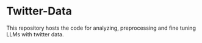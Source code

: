 # Twitter-Data
This repository hosts the code for analyzing, preprocessing and fine tuning LLMs with twitter data.

